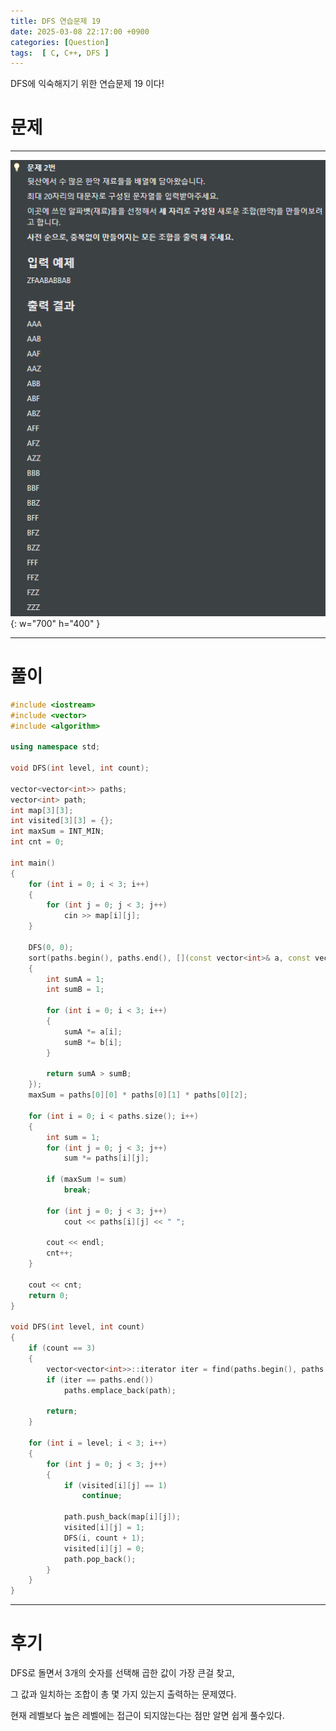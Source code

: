 ```yaml
---
title: DFS 연습문제 19
date: 2025-03-08 22:17:00 +0900
categories: [Question]  
tags:  [ C, C++, DFS ]
---
```


DFS에 익숙해지기 위한 연습문제 19 이다!

# 문제   
---------------------------------------
![Desktop View](/assets/img/dfs19.png){: w="700" h="400" }

---------------------------------------

# 풀이

```c++
#include <iostream>
#include <vector>
#include <algorithm>

using namespace std;

void DFS(int level, int count);

vector<vector<int>> paths;
vector<int> path;
int map[3][3];
int visited[3][3] = {};
int maxSum = INT_MIN;
int cnt = 0;

int main()
{
    for (int i = 0; i < 3; i++)
    {
        for (int j = 0; j < 3; j++)
            cin >> map[i][j];
    }
    
    DFS(0, 0);
    sort(paths.begin(), paths.end(), [](const vector<int>& a, const vector<int>& b) 
    {
        int sumA = 1;
        int sumB = 1;
        
        for (int i = 0; i < 3; i++)
        {
            sumA *= a[i];
            sumB *= b[i];
        }
        
        return sumA > sumB;
    });
    maxSum = paths[0][0] * paths[0][1] * paths[0][2];
    
    for (int i = 0; i < paths.size(); i++)
    {
        int sum = 1;
        for (int j = 0; j < 3; j++)
            sum *= paths[i][j];
        
        if (maxSum != sum)
            break;
        
        for (int j = 0; j < 3; j++)
            cout << paths[i][j] << " ";
        
        cout << endl;
        cnt++;
    }
    
    cout << cnt;
    return 0;
}

void DFS(int level, int count)
{
    if (count == 3)
    {
        vector<vector<int>>::iterator iter = find(paths.begin(), paths.end(), path);
        if (iter == paths.end())
            paths.emplace_back(path);
        
        return;
    }
    
    for (int i = level; i < 3; i++)
    {
        for (int j = 0; j < 3; j++)
        {
            if (visited[i][j] == 1)
                continue;
            
            path.push_back(map[i][j]);
            visited[i][j] = 1;
            DFS(i, count + 1);
            visited[i][j] = 0;
            path.pop_back();
        }
    }
}
```
---------------------------------------

# 후기

DFS로 돌면서 3개의 숫자를 선택해 곱한 값이 가장 큰걸 찾고,

그 값과 일치하는 조합이 총 몇 가지 있는지 출력하는 문제였다.

현재 레벨보다 높은 레벨에는 접근이 되지않는다는 점만 알면 쉽게 풀수있다.

